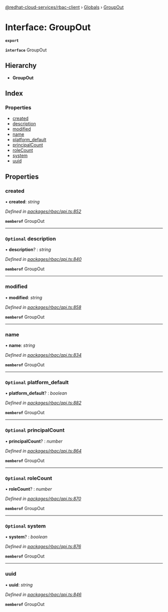 [@redhat-cloud-services/rbac-client](../README.md) › [Globals](../globals.md) › [GroupOut](groupout.md)

# Interface: GroupOut

**`export`** 

**`interface`** GroupOut

## Hierarchy

* **GroupOut**

## Index

### Properties

* [created](groupout.md#created)
* [description](groupout.md#optional-description)
* [modified](groupout.md#modified)
* [name](groupout.md#name)
* [platform_default](groupout.md#optional-platform_default)
* [principalCount](groupout.md#optional-principalcount)
* [roleCount](groupout.md#optional-rolecount)
* [system](groupout.md#optional-system)
* [uuid](groupout.md#uuid)

## Properties

###  created

• **created**: *string*

*Defined in [packages/rbac/api.ts:852](https://github.com/RedHatInsights/javascript-clients/blob/master/packages/rbac/api.ts#L852)*

**`memberof`** GroupOut

___

### `Optional` description

• **description**? : *string*

*Defined in [packages/rbac/api.ts:840](https://github.com/RedHatInsights/javascript-clients/blob/master/packages/rbac/api.ts#L840)*

**`memberof`** GroupOut

___

###  modified

• **modified**: *string*

*Defined in [packages/rbac/api.ts:858](https://github.com/RedHatInsights/javascript-clients/blob/master/packages/rbac/api.ts#L858)*

**`memberof`** GroupOut

___

###  name

• **name**: *string*

*Defined in [packages/rbac/api.ts:834](https://github.com/RedHatInsights/javascript-clients/blob/master/packages/rbac/api.ts#L834)*

**`memberof`** GroupOut

___

### `Optional` platform_default

• **platform_default**? : *boolean*

*Defined in [packages/rbac/api.ts:882](https://github.com/RedHatInsights/javascript-clients/blob/master/packages/rbac/api.ts#L882)*

**`memberof`** GroupOut

___

### `Optional` principalCount

• **principalCount**? : *number*

*Defined in [packages/rbac/api.ts:864](https://github.com/RedHatInsights/javascript-clients/blob/master/packages/rbac/api.ts#L864)*

**`memberof`** GroupOut

___

### `Optional` roleCount

• **roleCount**? : *number*

*Defined in [packages/rbac/api.ts:870](https://github.com/RedHatInsights/javascript-clients/blob/master/packages/rbac/api.ts#L870)*

**`memberof`** GroupOut

___

### `Optional` system

• **system**? : *boolean*

*Defined in [packages/rbac/api.ts:876](https://github.com/RedHatInsights/javascript-clients/blob/master/packages/rbac/api.ts#L876)*

**`memberof`** GroupOut

___

###  uuid

• **uuid**: *string*

*Defined in [packages/rbac/api.ts:846](https://github.com/RedHatInsights/javascript-clients/blob/master/packages/rbac/api.ts#L846)*

**`memberof`** GroupOut
